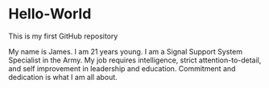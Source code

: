 # Hello-World
This is my first GitHub repository

My name is James. I am 21 years young. I am a Signal Support System Specialist in the Army. My job requires intelligence, strict attention-to-detail, and self improvement in leadership and education. Commitment and dedication is what I am all about. 
